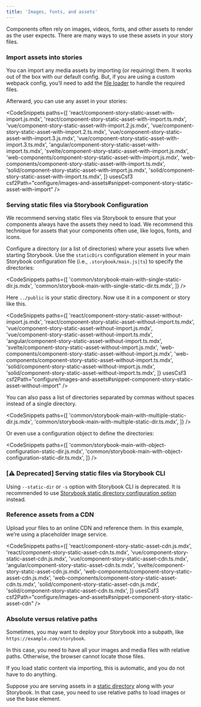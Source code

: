 ```yaml
---
title: 'Images, fonts, and assets'
---
```


Components often rely on images, videos, fonts, and other assets to render as the user expects. There are many ways to use these assets in your story files.

### Import assets into stories

You can import any media assets by importing (or requiring) them. It works out of the box with our default config. But, if you are using a custom webpack config, you’ll need to add the [file loader](https://v4.webpack.js.org/loaders/) to handle the required files.

Afterward, you can use any asset in your stories:

<!-- prettier-ignore-start -->

<CodeSnippets
  paths={[
    'react/component-story-static-asset-with-import.js.mdx',
    'react/component-story-static-asset-with-import.ts.mdx',
    'vue/component-story-static-asset-with-import.2.js.mdx',
    'vue/component-story-static-asset-with-import.2.ts.mdx',
    'vue/component-story-static-asset-with-import.3.js.mdx',
    'vue/component-story-static-asset-with-import.3.ts.mdx',
    'angular/component-story-static-asset-with-import.ts.mdx',
    'svelte/component-story-static-asset-with-import.js.mdx',
    'web-components/component-story-static-asset-with-import.js.mdx',
    'web-components/component-story-static-asset-with-import.ts.mdx',
    'solid/component-story-static-asset-with-import.js.mdx',
    'solid/component-story-static-asset-with-import.ts.mdx',
  ]}
  usesCsf3
  csf2Path="configure/images-and-assets#snippet-component-story-static-asset-with-import"
/>

<!-- prettier-ignore-end -->

### Serving static files via Storybook Configuration

We recommend serving static files via Storybook to ensure that your components always have the assets they need to load. We recommend this technique for assets that your components often use, like logos, fonts, and icons.

Configure a directory (or a list of directories) where your assets live when starting Storybook. Use the `staticDirs` configuration element in your main Storybook configuration file (i.e., `.storybook/main.js|ts`) to specify the directories:

<!-- prettier-ignore-start -->

<CodeSnippets
  paths={[
    'common/storybook-main-with-single-static-dir.js.mdx',
    'common/storybook-main-with-single-static-dir.ts.mdx',
  ]}
/>

<!-- prettier-ignore-end -->

Here `../public` is your static directory. Now use it in a component or story like this.

<!-- prettier-ignore-start -->

<CodeSnippets
  paths={[
    'react/component-story-static-asset-without-import.js.mdx',
    'react/component-story-static-asset-without-import.ts.mdx',
    'vue/component-story-static-asset-without-import.js.mdx',
    'vue/component-story-static-asset-without-import.ts.mdx',
    'angular/component-story-static-asset-without-import.ts.mdx',
    'svelte/component-story-static-asset-without-import.js.mdx',
    'web-components/component-story-static-asset-without-import.js.mdx',
    'web-components/component-story-static-asset-without-import.ts.mdx',
    'solid/component-story-static-asset-without-import.js.mdx',
    'solid/component-story-static-asset-without-import.ts.mdx',
  ]}
  usesCsf3
  csf2Path="configure/images-and-assets#snippet-component-story-static-asset-without-import"
/>

<!-- prettier-ignore-end -->

You can also pass a list of directories separated by commas without spaces instead of a single directory.

<!-- prettier-ignore-start -->

<CodeSnippets
  paths={[
    'common/storybook-main-with-multiple-static-dir.js.mdx',
    'common/storybook-main-with-multiple-static-dir.ts.mdx',
  ]}
/>

<!-- prettier-ignore-end -->

Or even use a configuration object to define the directories:

<!-- prettier-ignore-start -->

<CodeSnippets
  paths={[
    'common/storybook-main-with-object-configuration-static-dir.js.mdx',
    'common/storybook-main-with-object-configuration-static-dir.ts.mdx',
  ]}
/>

<!-- prettier-ignore-end -->

### **[⚠️ Deprecated]** Serving static files via Storybook CLI

Using `--static-dir` or `-s` option with Storybook CLI is deprecated. It is recommended to use [Storybook static directory configuration option](#serving-static-files-via-storybook-configuration) instead.

### Reference assets from a CDN

Upload your files to an online CDN and reference them. In this example, we’re using a placeholder image service.

<!-- prettier-ignore-start -->

<CodeSnippets
  paths={[
    'react/component-story-static-asset-cdn.js.mdx',
    'react/component-story-static-asset-cdn.ts.mdx',
    'vue/component-story-static-asset-cdn.js.mdx',
    'vue/component-story-static-asset-cdn.ts.mdx',
    'angular/component-story-static-asset-cdn.ts.mdx',
    'svelte/component-story-static-asset-cdn.js.mdx',
    'web-components/component-story-static-asset-cdn.js.mdx',
    'web-components/component-story-static-asset-cdn.ts.mdx',
    'solid/component-story-static-asset-cdn.js.mdx',
    'solid/component-story-static-asset-cdn.ts.mdx',
  ]}
  usesCsf3
  csf2Path="configure/images-and-assets#snippet-component-story-static-asset-cdn"
/>

<!-- prettier-ignore-end -->

### Absolute versus relative paths

Sometimes, you may want to deploy your Storybook into a subpath, like `https://example.com/storybook`.

In this case, you need to have all your images and media files with relative paths. Otherwise, the browser cannot locate those files.

If you load static content via importing, this is automatic, and you do not have to do anything.

Suppose you are serving assets in a [static directory](#serving-static-files-via-storybook-configuration) along with your Storybook. In that case, you need to use relative paths to load images or use the base element.
